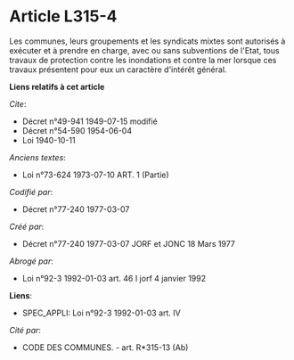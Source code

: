 # Article L315-4

Les communes, leurs groupements et les syndicats mixtes sont autorisés à exécuter et à prendre en charge, avec ou sans
subventions de l'Etat, tous travaux de protection contre les inondations et contre la mer lorsque ces travaux présentent pour
eux un caractère d'intérêt général.

**Liens relatifs à cet article**

_Cite_:

  - Décret n°49-941 1949-07-15 modifié
  - Décret n°54-590 1954-06-04
  - Loi   1940-10-11

_Anciens textes_:

  - Loi n°73-624 1973-07-10 ART. 1 (Partie)

_Codifié par_:

  - Décret n°77-240 1977-03-07

_Créé par_:

  - Décret n°77-240 1977-03-07 JORF et JONC 18 Mars 1977

_Abrogé par_:

  - Loi n°92-3 1992-01-03 art. 46 I jorf 4 janvier 1992

**Liens**:

  - SPEC_APPLI: Loi n°92-3 1992-01-03 art. IV

_Cité par_:

  - CODE DES COMMUNES. - art. R*315-13 (Ab)
